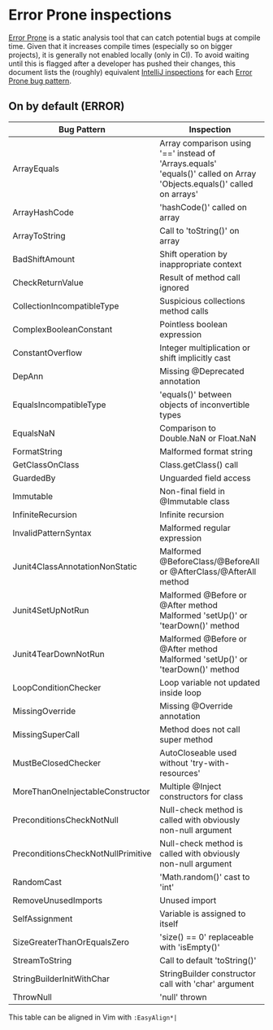# Error Prone inspections

[Error Prone](http://errorprone.info/) is a static analysis tool that can catch
potential bugs at compile time.
Given that it increases compile times (especially so on bigger projects), it is
generally not enabled locally (only in CI).
To avoid waiting until this is flagged after a developer has pushed their
changes, this document lists the (roughly) equivalent [IntelliJ inspections](https://www.jetbrains.com/help/idea/code-inspection.html)
for each [Error Prone bug pattern](http://errorprone.info/bugpatterns).

## On by default (ERROR)

| Bug Pattern                        | Inspection                                                                                                                   |
| ---                                | ---                                                                                                                          |
| ArrayEquals                        | Array comparison using '==' instead of 'Arrays.equals'<br>'equals()' called on Array<br>'Objects.equals()' called on arrays' |
| ArrayHashCode                      | 'hashCode()' called on array                                                                                                 |
| ArrayToString                      | Call to 'toString()' on array                                                                                                |
| BadShiftAmount                     | Shift operation by inappropriate context                                                                                     |
| CheckReturnValue                   | Result of method call ignored                                                                                                |
| CollectionIncompatibleType         | Suspicious collections method calls                                                                                          |
| ComplexBooleanConstant             | Pointless boolean expression                                                                                                 |
| ConstantOverflow                   | Integer multiplication or shift implicitly cast                                                                              |
| DepAnn                             | Missing @Deprecated annotation                                                                                               |
| EqualsIncompatibleType             | 'equals()' between objects of inconvertible types                                                                            |
| EqualsNaN                          | Comparison to Double.NaN or Float.NaN                                                                                        |
| FormatString                       | Malformed format string                                                                                                      |
| GetClassOnClass                    | Class.getClass() call                                                                                                        |
| GuardedBy                          | Unguarded field access                                                                                                       |
| Immutable                          | Non-final field in @Immutable class                                                                                          |
| InfiniteRecursion                  | Infinite recursion                                                                                                           |
| InvalidPatternSyntax               | Malformed regular expression                                                                                                 |
| Junit4ClassAnnotationNonStatic     | Malformed @BeforeClass/@BeforeAll or @AfterClass/@AfterAll method                                                            |
| Junit4SetUpNotRun                  | Malformed @Before or @After method<br>Malformed 'setUp()' or 'tearDown()' method                                             |
| Junit4TearDownNotRun               | Malformed @Before or @After method<br>Malformed 'setUp()' or 'tearDown()' method                                             |
| LoopConditionChecker               | Loop variable not updated inside loop                                                                                        |
| MissingOverride                    | Missing @Override annotation                                                                                                 |
| MissingSuperCall                   | Method does not call super method                                                                                            |
| MustBeClosedChecker                | AutoCloseable used without 'try-with-resources'                                                                              |
| MoreThanOneInjectableConstructor   | Multiple @Inject constructors for class                                                                                      |
| PreconditionsCheckNotNull          | Null-check method is called with obviously non-null argument                                                                 |
| PreconditionsCheckNotNullPrimitive | Null-check method is called with obviously non-null argument                                                                 |
| RandomCast                         | 'Math.random()' cast to 'int'                                                                                                |
| RemoveUnusedImports                | Unused import                                                                                                                |
| SelfAssignment                     | Variable is assigned to itself                                                                                               |
| SizeGreaterThanOrEqualsZero        | 'size() == 0' replaceable with 'isEmpty()'                                                                                   |
| StreamToString                     | Call to default 'toString()'                                                                                                 |
| StringBuilderInitWithChar          | StringBuilder constructor call with 'char' argument                                                                          |
| ThrowNull                          | 'null' thrown                                                                                                                |


This table can be aligned in Vim with `:EasyAlign*|`
